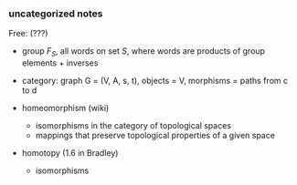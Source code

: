 ### uncategorized notes
Free: (???)
- group $F_S$, all words on set $S$, where words are products of group elements + inverses
- category: graph G = (V, A, s, t), objects = V, morphisms = paths from c to d

- homeomorphism (wiki)
    - isomorphisms in the category of topological spaces
    - mappings that preserve topological properties of a given space
  
- homotopy (1.6 in Bradley)
    - isomorphisms 
